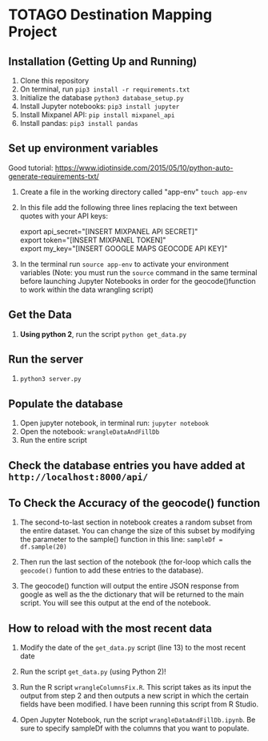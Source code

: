 # TOTAGO Destination Mapping Project

## Installation (Getting Up and Running)
1. Clone this repository
2. On terminal, run `pip3 install -r requirements.txt`
3. Initialize the database `python3 database_setup.py`
3. Install Jupyter notebooks: `pip3 install jupyter`
4. Install Mixpanel API: `pip install mixpanel_api`
5. Install pandas: `pip3 install pandas`

## Set up environment variables
Good tutorial: https://www.idiotinside.com/2015/05/10/python-auto-generate-requirements-txt/

1. Create a file in the working directory called "app-env" `touch app-env`
2. In this file add the following three lines replacing the text between quotes with your API keys:

    export api_secret="[INSERT MIXPANEL API SECRET]"  
    export token="[INSERT MIXPANEL TOKEN]"  
    export my_key="[INSERT GOOGLE MAPS GEOCODE API KEY]"  

3. In the terminal run `source app-env` to activate your environment variables (Note: you must run the `source` command in the same terminal before launching Jupyter Notebooks in order for the geocode()function to work within the data wrangling script)

## Get the Data
1. <strong>Using python 2</strong>, run the script `python get_data.py`

## Run the server
1. `python3 server.py`

## Populate the database
1. Open jupyter notebook, in terminal run: `jupyter notebook`
2. Open the notebook: `wrangleDataAndFillDb`
3. Run the entire script

## Check the database entries you have added at `http://localhost:8000/api/`

## To Check the Accuracy of the geocode() function

1. The second-to-last section in notebook creates a random subset from the entire dataset. You can change the size of this subset by modifying the parameter to the sample() function in this line: `sampleDf = df.sample(20)`

2. Then run the last section of the notebook (the for-loop which calls the `geocode()` funtion to add these entries to the database).

3. The geocode() function will output the entire JSON response from google as well as the the dictionary that will be returned to the main script. You will see this output at the end of the notebook.

## How to reload with the most recent data

1. Modify the date of the `get_data.py` script (line 13) to the most recent date

2. Run the script `get_data.py` (using Python 2)!

3. Run the R script `wrangleColumnsFix.R`. This script takes as its input the output from step 2 and then outputs a new script in which the certain fields have been modified. I have been running this script from R Studio.

4. Open Jupyter Notebook, run the script `wrangleDataAndFillDb.ipynb`. Be sure to specify sampleDf with the columns that you want to populate.